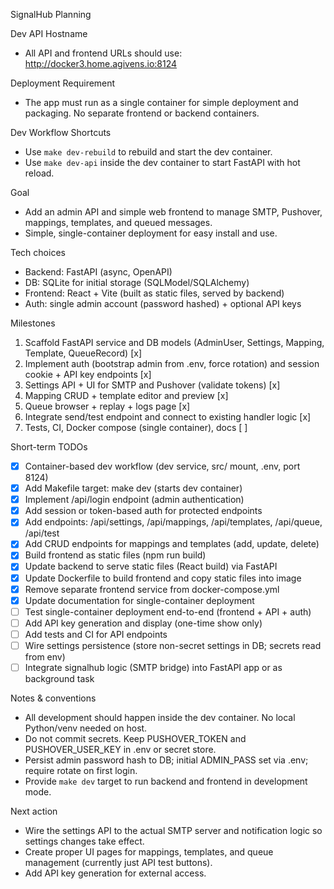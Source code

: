 SignalHub Planning

Dev API Hostname
- All API and frontend URLs should use: http://docker3.home.agivens.io:8124

Deployment Requirement
- The app must run as a single container for simple deployment and packaging. No separate frontend or backend containers.

Dev Workflow Shortcuts
- Use `make dev-rebuild` to rebuild and start the dev container.
- Use `make dev-api` inside the dev container to start FastAPI with hot reload.

Goal
- Add an admin API and simple web frontend to manage SMTP, Pushover, mappings, templates, and queued messages.
- Simple, single-container deployment for easy install and use.

Tech choices
- Backend: FastAPI (async, OpenAPI)
- DB: SQLite for initial storage (SQLModel/SQLAlchemy)
- Frontend: React + Vite (built as static files, served by backend)
- Auth: single admin account (password hashed) + optional API keys

Milestones
1) Scaffold FastAPI service and DB models (AdminUser, Settings, Mapping, Template, QueueRecord) [x]
2) Implement auth (bootstrap admin from .env, force rotation) and session cookie + API key endpoints [x]
3) Settings API + UI for SMTP and Pushover (validate tokens) [x]
4) Mapping CRUD + template editor and preview [x]
5) Queue browser + replay + logs page [x]
6) Integrate send/test endpoint and connect to existing handler logic [x]
7) Tests, CI, Docker compose (single container), docs [ ]

Short-term TODOs
- [x] Container-based dev workflow (dev service, src/ mount, .env, port 8124)
- [x] Add Makefile target: make dev (starts dev container)
- [x] Implement /api/login endpoint (admin authentication)
- [x] Add session or token-based auth for protected endpoints
- [x] Add endpoints: /api/settings, /api/mappings, /api/templates, /api/queue, /api/test
- [x] Add CRUD endpoints for mappings and templates (add, update, delete)
- [x] Build frontend as static files (npm run build)
- [x] Update backend to serve static files (React build) via FastAPI
- [x] Update Dockerfile to build frontend and copy static files into image
- [x] Remove separate frontend service from docker-compose.yml
- [x] Update documentation for single-container deployment
- [ ] Test single-container deployment end-to-end (frontend + API + auth)
- [ ] Add API key generation and display (one-time show only)
- [ ] Add tests and CI for API endpoints
- [ ] Wire settings persistence (store non-secret settings in DB; secrets read from env)
- [ ] Integrate signalhub logic (SMTP bridge) into FastAPI app or as background task

Notes & conventions
- All development should happen inside the dev container. No local Python/venv needed on host.
- Do not commit secrets. Keep PUSHOVER_TOKEN and PUSHOVER_USER_KEY in .env or secret store.
- Persist admin password hash to DB; initial ADMIN_PASS set via .env; require rotate on first login.
- Provide `make dev` target to run backend and frontend in development mode.

Next action
- Wire the settings API to the actual SMTP server and notification logic so settings changes take effect.
- Create proper UI pages for mappings, templates, and queue management (currently just API test buttons).
- Add API key generation for external access.